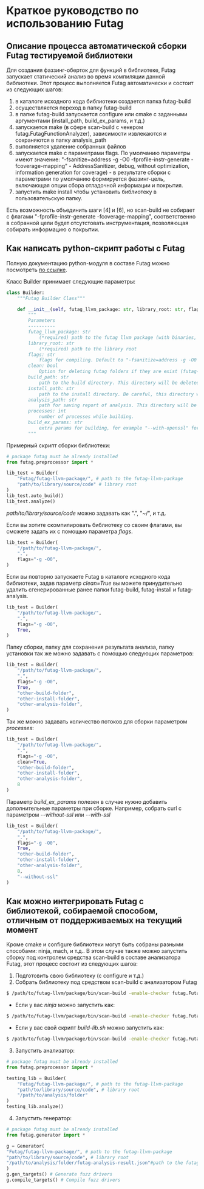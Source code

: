 # Краткое руководство по использованию Futag

## Описание процесса автоматической сборки Futag тестируемой библиотеки

Для создания фаззинг-оберток для функций в библиотеке, Futag запускает статический анализ во время компиляции данной библиотеки. Этот процесс выполняется Futag автоматически и состоит из следующих шагов:
1. в каталоге исходного кода библиотеки создается папка futag-build
2. осуществляется переход в папку futag-build
3. в папке futag-build запускается configure или cmake с заданными аргументами (install_path, build_ex_params, и т.д.)
4. запускается make (в сфере scan-build с чекером futag.FutagFunctionAnalyzer), зависимости извлекаются и сохраняются в папку analysis_path
5. выполняется удаление собранных файлов
6. запускается make с параметрами flags. По умолчанию параметры имеют значение: "-fsanitize=address -g -O0 -fprofile-instr-generate -fcoverage-mapping" - AddressSanitizer, debug, without optimization, information generation for coverage) - в результате сборки с параметрами по умолчанию формируется фаззинг-цель, включающая опции сбора отладочной информации и покрытия.
7. запустить make install чтобы установить библиотеку в пользовательскую папку.

Есть возможность объединить шаги [4] и [6], но scan-build не собирает с флагами "-fprofile-instr-generate -fcoverage-mapping", соответственно в собранной цели будет отсутстовать инструментация, позволяющая собирать информацию о покрытии.

## Как написать python-скрипт работы с Futag
Полную документацию python-модуля в составе Futag можно посмотреть [по ссылке](https://github.com/ispras/Futag/tree/main/src/python/futag-package).

Класс Builder принимает следующие параметры:
```python
class Builder:
    """Futag Builder Class"""

    def __init__(self, futag_llvm_package: str, library_root: str, flags: str = COMPILER_FLAGS, clean: bool = False, build_path: str = BUILD_PATH, install_path: str = INSTALL_PATH, analysis_path: str = ANALYSIS_PATH, processes: int =16, build_ex_params=BUILD_EX_PARAMS):
        """
        Parameters
        ----------
        futag_llvm_package: str
            (*required) path to the futag llvm package (with binaries, scripts, etc)
        library_root: str
            (*required) path to the library root
        flags: str
            flags for compiling. Default to "-fsanitize=address -g -O0 -fprofile-instr-generate -fcoverage-mapping"
        clean: bool
            Option for deleting futag folders if they are exist (futag-build, futag-install, futag-analysis)
        build_path: str
            path to the build directory. This directory will be deleted and create again if clean set to True.
        install_path: str
            path to the install directory. Be careful, this directory will be deleted and create again if clean set to True.
        analysis_path: str
            path for saving report of analysis. This directory will be deleted and create again if clean set to True.
        processes: int
            number of processes while building.
        build_ex_params: str
            extra params for building, for example "--with-openssl" for building curl
        """
```
Примерный скрипт сборки библиотеки:
```python
# package futag must be already installed
from futag.preprocessor import *

lib_test = Builder(
    "Futag/futag-llvm-package/", # path to the futag-llvm-package
    "path/to/library/source/code" # library root
)
lib_test.auto_build()
lib_test.analyze()
```
*path/to/library/source/code* можно задавать как ".", "~/", и т.д.

Если вы хотите скомпилировать библиотеку со своим флагами, вы сможете задать их с помощью параметра *flags*.
```python
lib_test = Builder(
    "/path/to/futag-llvm-package/", 
    ".", 
    flags="-g -O0",
)
```

Если вы повторно запускаете Futag в каталоге исходного кода библиотеки, задав параметр *clean=True* вы можете принудительно удалить сгенерированные ранее папки futag-build, futag-install и futag-analysis.
```python
lib_test = Builder(
    "/path/to/futag-llvm-package/", 
    ".", 
    flags="-g -O0",
    True, 
)
```

Папку сборки, папку для сохранения результата анализа, папку установки так же можно задавать с помощью следующих параметров:

```python
lib_test = Builder(
    "/path/to/futag-llvm-package/", 
    ".", 
    flags="-g -O0",
    True, 
    "other-build-folder",
    "other-install-folder", 
    "other-analysis-folder",
)
```
Так же можно задавать количество потоков для сборки параметром *processes*:

```python
lib_test = Builder(
    "/path/to/futag-llvm-package/", 
    ".", 
    flags="-g -O0",
    clean=True, 
    "other-build-folder",
    "other-install-folder", 
    "other-analysis-folder",
    8
)
```

Параметр *build_ex_params* полезен в случае нужно добавить дополнительные параметры при сборке. Например, собрать curl с параметром *--without-ssl* или *--with-ssl*

```python
lib_test = Builder(
    "/path/to/futag-llvm-package/", 
    ".", 
    flags="-g -O0",
    True, 
    "other-build-folder",
    "other-install-folder", 
    "other-analysis-folder",
    8,
    "--without-ssl"
)
```

## Как можно интегрировать Futag с библиотекой, собираемой способом, отличным от поддерживаемых на текущий момент

Кроме cmake и configure библиотеки могут быть собраны разными способами: ninja, mach, и т.д..
В этом случае также можно запустить сборку под контролем средства scan-build в составе анализатора Futag, этот процесс состоит из следующих шагов:

1. Подготовить свою библиотеку (с configure и т.д.)
2. Собрать библиотеку под средством scan-build с анализатором Futag

```bash
$ /path/to/futag-llvm/package/bin/scan-build -enable-checker futag.FutagFunctionAnalyzer -analyzer-config futag.FutagFunctionAnalyzer:report_dir=/path/to/analysis/folder <your-build-script>
```

- Если у вас *ninja* можно запустить как:
```bash
$ /path/to/futag-llvm/package/bin/scan-build -enable-checker futag.FutagFunctionAnalyzer -analyzer-config futag.FutagFunctionAnalyzer:report_dir=/path/to/analysis/folder ninja -j4
```
- Если у вас свой скрипт *build-lib.sh* можно запустить как:
```bash
$ /path/to/futag-llvm/package/bin/scan-build -enable-checker futag.FutagFunctionAnalyzer -analyzer-config futag.FutagFunctionAnalyzer:report_dir=/path/to/analysis/folder build-lib.sh
```

3. Запустить анализатор:

```python
# package futag must be already installed
from futag.preprocessor import *

testing_lib = Builder(
    "Futag/futag-llvm-package/", # path to the futag-llvm-package
    "path/to/library/source/code", # library root
    "/path/to/analysis/folder"
)
testing_lib.analyze()
```

4. Запустить генератор:

```python
# package futag must be already installed
from futag.generator import *

g = Generator(
"Futag/futag-llvm-package/", # path to the futag-llvm-package
"path/to/library/source/code", # library root
"/path/to/analysis/folder/futag-analysis-result.json"#path to the futag-analysis-result.json file
)
g.gen_targets() # Generate fuzz drivers
g.compile_targets() # Compile fuzz drivers